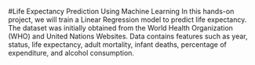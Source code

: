 #Life Expectancy Prediction Using Machine Learning
In this hands-on project, we will train a Linear Regression model to predict life expectancy. The dataset was initially obtained from the World Health Organization (WHO) and United Nations Websites. Data contains features such as year, status, life expectancy, adult mortality, infant deaths, percentage of expenditure, and alcohol consumption.
